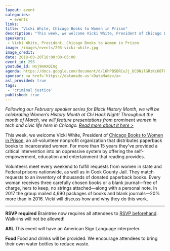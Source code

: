 ```yaml
---
layout: event
categories: 
  - events
links:
title: "Vicki White, Chicago Books to Women in Prison"
description: "This week, we welcome Vicki White, President of Chicago Books to Women in Prison, an all-volunteer nonprofit organization that distributes paperback books to incarcerated women. For more than 15 years they’ve provided a critical intervention into an oppressive system by offering the self-empowerment, education and entertainment that reading provides."
speakers:
 - Vicki White, President, Chicago Books to Women in Prison
image: /images/events/293-vicki-white.jpg
image_credit: 
date: 2018-03-20T18:00:00-05:00
event_id: 293
youtube_id: Hoj9mAXQIUg
agenda: https://docs.google.com/document/d/16hPBSBRCuJj_DCDNilGRzKc68TUq2A6HB8zBZ_ilVuM/edit#
sponsor: <a href='https://datamade.us'>DataMade</a>
asl_provided: true
tags: 
 - 'criminal justice'
published: true
---
```


*Following our February speaker series for Black History Month, we will be celebrating Women’s History Month at Chi Hack Night! Throughout the month of March, we will feature presentations from prominent women in tech and civic life here in Chicago. [Read more about it here >](https://chihacknight.org/blog/2018/03/06/womens-history-month-speaker-series.html)*

This week, we welcome Vicki White, President of [Chicago Books to Women in Prison](https://chicagobwp.org/), an all-volunteer nonprofit organization that distributes paperback books to incarcerated women. For more than 15 years they've provided a critical intervention into an oppressive system by offering the self-empowerment, education and entertainment that reading provides.

Volunteers meet every weekend to fulfill requests from women in state and Federal prisons nationwide, as well as in Cook County Jail. They match requests to an inventory of thousands of donated paperback books. Every woman receives three carefully chosen books or a blank journal—free of charge, hers to keep, no strings attached—along with a personal note. In 2017 the group mailed 4,690 packages of books and blank journals—20% more than in 2016. Vicki will discuss how and why they do this work.

---

**RSVP required** Braintree now requires all attendees to [RSVP beforehand](https://www.eventbrite.com/e/chi-hack-night-registration-41703945624). Walk-ins will not be allowed!

**ASL** This event will have an American Sign Language interpreter.

**Food** Food and drinks will be provided. We encourage attendees to bring their own water bottles to reduce waste.